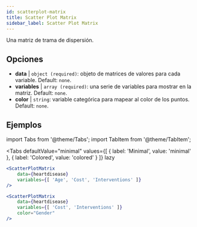 ```yaml
---
id: scatterplot-matrix
title: Scatter Plot Matrix
sidebar_label: Scatter Plot Matrix
---
```


Una matriz de trama de dispersión.

## Opciones

* __data__ | `object (required)`: objeto de matrices de valores para cada variable. Default: `none`.
* __variables__ | `array (required)`: una serie de variables para mostrar en la matriz. Default: `none`.
* __color__ | `string`: variable categórica para mapear al color de los puntos. Default: `none`.


## Ejemplos

import Tabs from '@theme/Tabs';
import TabItem from '@theme/TabItem';

<Tabs
    defaultValue="minimal"
    values={[
        { label: 'Minimal', value: 'minimal' },
        { label: 'Colored', value: 'colored' }
    ]}
    lazy
>

<TabItem value="minimal">

```jsx live
<ScatterPlotMatrix
    data={heartdisease} 
    variables={[ 'Age', 'Cost', 'Interventions' ]}
/>
```

</TabItem>

<TabItem value="colored">

```jsx live
<ScatterPlotMatrix
    data={heartdisease} 
    variables={[ 'Cost', 'Interventions' ]}
    color="Gender"
/>
```

</TabItem>

</Tabs>
